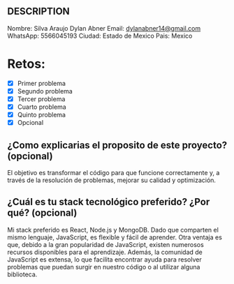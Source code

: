 ## DESCRIPTION

Nombre: Silva Araujo Dylan Abner
Email: dylanabner14@gmail.com
WhatsApp: 5566045193
Ciudad: Estado de Mexico
Pais: Mexico

# Retos:

- [x] Primer problema
- [x] Segundo problema
- [x] Tercer problema
- [x] Cuarto problema
- [x] Quinto problema
- [x] Opcional

## ¿Como explicarias el proposito de este proyecto? (opcional)

El objetivo es transformar el código para que funcione correctamente y, a través de la resolución de problemas, mejorar su calidad y optimización.

## ¿Cuál es tu stack tecnológico preferido? ¿Por qué? (opcional)

Mi stack preferido es React, Node.js y MongoDB. Dado que comparten el mismo lenguaje, JavaScript, es flexible y fácil de aprender. Otra ventaja es que, debido a la gran popularidad de JavaScript, existen numerosos recursos disponibles para el aprendizaje. Además, la comunidad de JavaScript es extensa, lo que facilita encontrar ayuda para resolver problemas que puedan surgir en nuestro código o al utilizar alguna biblioteca.
